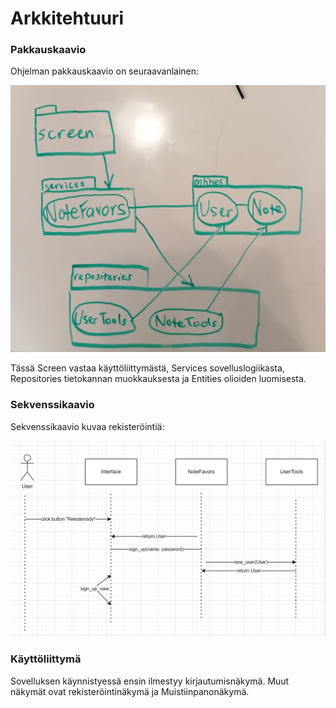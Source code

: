 
# Arkkitehtuuri

### Pakkauskaavio

Ohjelman pakkauskaavio on seuraavanlainen:

<img src="WhatsApp Image 2023-04-18 at 15.11.58.jpeg"
	alt="Pakkauskaavio" />

Tässä Screen vastaa käyttöliittymästä, Services sovelluslogiikasta, Repositories tietokannan muokkauksesta ja Entities olioiden luomisesta.


### Sekvenssikaavio

Sekvenssikaavio kuvaa rekisteröintiä:

<img src="sekvenssi.png"
	alt="Sekvenssikaavio" />

### Käyttöliittymä

Sovelluksen käynnistyessä ensin ilmestyy kirjautumisnäkymä. Muut näkymät ovat rekisteröintinäkymä ja Muistiinpanonäkymä.

